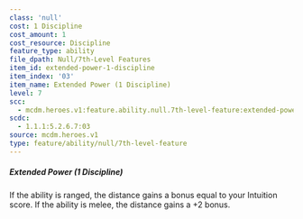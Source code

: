 ```yaml
---
class: 'null'
cost: 1 Discipline
cost_amount: 1
cost_resource: Discipline
feature_type: ability
file_dpath: Null/7th-Level Features
item_id: extended-power-1-discipline
item_index: '03'
item_name: Extended Power (1 Discipline)
level: 7
scc:
  - mcdm.heroes.v1:feature.ability.null.7th-level-feature:extended-power-1-discipline
scdc:
  - 1.1.1:5.2.6.7:03
source: mcdm.heroes.v1
type: feature/ability/null/7th-level-feature
---
```


##### Extended Power (1 Discipline)

If the ability is ranged, the distance gains a bonus equal to your Intuition score. If the ability is melee, the distance gains a +2 bonus.
